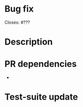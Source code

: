 <!-- Feel free to delete the parts that you don't need. -->

# Bug fix

Closes: #???

# Description

<!-- Describe what you have done to fix the bug / what your enhancement does and why (with examples) -->

# PR dependencies

<!-- If you have other PRs dependencies, link them in the list of bullet points -->
* 

# Test-suite update

<!-- If you have fixed an issue, update the repo with the problem file in the folder test-suite/bugs.
	 If you have added a feature, update the repo with example problem files in test-suite/basic or test-suite/proofs.
	 If you cannot showcase it using a `.p` file, update the unit tests.

	 List the files (or the tests) you have added here. -->

